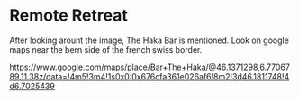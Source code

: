 # Remote Retreat

After looking arount the image, The Haka Bar is mentioned. Look on google maps near the bern side of the french swiss border.


https://www.google.com/maps/place/Bar+The+Haka/@46.1371298,6.7706789,11.38z/data=!4m5!3m4!1s0x0:0x676cfa361e026af6!8m2!3d46.1811748!4d6.7025439

